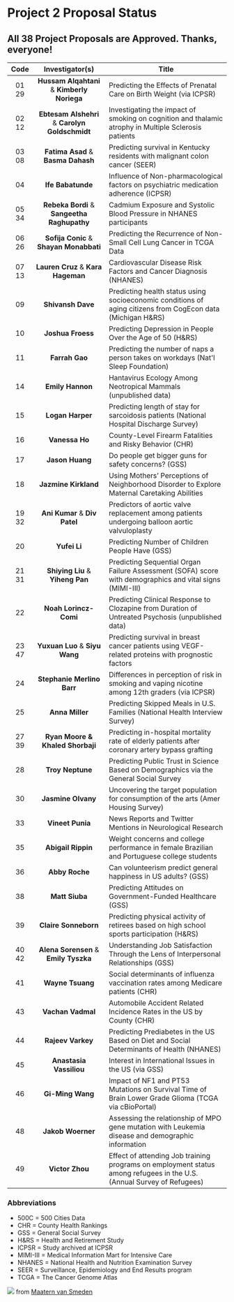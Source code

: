 # Project 2 Proposal Status

## All 38 Project Proposals are Approved. Thanks, everyone!

Code | Investigator(s) | Title
:---: | :---: | ----------------------------------------------------------------------------------------------
01 29 | **Hussam Alqahtani** & **Kimberly Noriega** | Predicting the Effects of Prenatal Care on Birth Weight (via ICPSR)
02 12 | **Ebtesam Alshehri** & **Carolyn Goldschmidt** | Investigating the impact of smoking on cognition and thalamic atrophy in Multiple Sclerosis patients
03 08 | **Fatima Asad** & **Basma Dahash** | Predicting survival in Kentucky residents with malignant colon cancer (SEER)
04 | **Ife Babatunde** | Influence of Non-pharmacological factors on psychiatric medication adherence (ICPSR)
05 34 | **Rebeka Bordi** & **Sangeetha Raghupathy** | Cadmium Exposure and Systolic Blood Pressure in NHANES participants 
06 26 | **Sofija Conic** & **Shayan Monabbati** | Predicting the Recurrence of Non-Small Cell Lung Cancer in TCGA Data
07 13 | **Lauren Cruz** & **Kara Hageman** | Cardiovascular Disease Risk Factors and Cancer Diagnosis (NHANES)
09 | **Shivansh Dave** | Predicting health status using socioeconomic conditions of aging citizens from CogEcon data (Michigan H&RS)
10 | **Joshua Froess** | Predicting Depression in People Over the Age of 50 (H&RS)
11 | **Farrah Gao** | Predicting the number of naps a person takes on workdays (Nat'l Sleep Foundation)
14 | **Emily Hannon** | Hantavirus Ecology Among Neotropical Mammals (unpublished data)
15 | **Logan Harper** | Predicting length of stay for sarcoidosis patients (National Hospital Discharge Survey)
16 | **Vanessa Ho** | County-Level Firearm Fatalities and Risky Behavior (CHR)
17 | **Jason Huang** | Do people get bigger guns for safety concerns? (GSS)
18 | **Jazmine Kirkland** | Using Mothers’ Perceptions of Neighborhood Disorder to Explore Maternal Caretaking Abilities
19 32 | **Ani Kumar** & **Div Patel** | Predictors of aortic valve replacement among patients undergoing balloon aortic valvuloplasty
20 | **Yufei Li** | Predicting Number of Children People Have (GSS)
21 31 | **Shiying Liu** & **Yiheng Pan** | Predicting Sequential Organ Failure Assessment (SOFA) score with demographics and vital signs (MIMI-III)
22 | **Noah Lorincz-Comi** | Predicting Clinical Response to Clozapine from Duration of Untreated Psychosis (unpublished data)
23 47 | **Yuxuan Luo** & **Siyu Wang** | Predicting survival in breast cancer patients using VEGF-related proteins with prognostic factors
24 | **Stephanie Merlino Barr** | Differences in perception of risk in smoking and vaping nicotine among 12th graders (via ICPSR)
25 | **Anna Miller** | Predicting Skipped Meals in U.S. Families (National Health Interview Survey)
27 39 | **Ryan Moore & Khaled Shorbaji** | Predicting in-hospital mortality rate of elderly patients after coronary artery bypass grafting
28 | **Troy Neptune** | Predicting Public Trust in Science Based on Demographics via the General Social Survey
30 | **Jasmine Olvany** | Uncovering the target population for consumption of the arts (Amer Housing Survey)
33 | **Vineet Punia** | News Reports and Twitter Mentions in Neurological Research
35 | **Abigail Rippin** | Weight concerns and college performance in female Brazilian and Portuguese college students
36 | **Abby Roche** | Can volunteerism predict general happiness in US adults? (GSS)
38 | **Matt Siuba** | Predicting Attitudes on Government-Funded Healthcare (GSS)
39 | **Claire Sonneborn** | Predicting physical activity of retirees based on high school sports participation (H&RS)
40 42 | **Alena Sorensen** & **Emily Tyszka** | Understanding Job Satisfaction Through the Lens of Interpersonal Relationships (GSS)
41 | **Wayne Tsuang** | Social determinants of influenza vaccination rates among Medicare patients (CHR)
43 | **Vachan Vadmal** | Automobile Accident Related Incidence Rates in the US by County (CHR)
44 | **Rajeev Varkey** | Predicting Prediabetes in the US Based on Diet and  Social Determinants of Health (NHANES)
45 | **Anastasia Vassiliou** | Interest in International Issues in the US (via GSS)
46 | **Gi-Ming Wang** | Impact of NF1 and PT53 Mutations on Survival Time of Brain Lower Grade Glioma (TCGA via cBioPortal)
48 | **Jakob Woerner** | Assessing the relationship of MPO gene mutation with Leukemia disease and demographic information
49 | **Victor Zhou** | Effect of attending Job training programs on employment status among refugees in the U.S. (Annual Survey of Refugees)

### Abbreviations

- 500C = 500 Cities Data
- CHR = County Health Rankings
- GSS = General Social Survey
- H&RS = Health and Retirement Study
- ICPSR = Study archived at ICPSR
- MIMI-III = Medical Information Mart for Intensive Care
- NHANES = National Health and Nutrition Examination Survey
- SEER = Surveillance, Epidemiology and End Results program
- TCGA = The Cancer Genome Atlas

![](https://github.com/THOMASELOVE/2019-432/blob/master/slides/class21/figures/rq.png) from [Maatern van Smeden](https://twitter.com/MaartenvSmeden/status/1086940134065479680)

